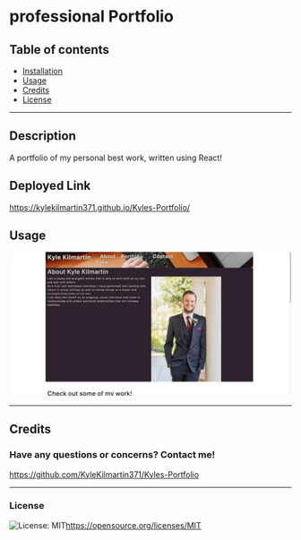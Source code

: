 # professional Portfolio

 ## Table of contents
* [Installation](#installation)
* [Usage](#usage)
* [Credits](#credits)
* [License](#license)

---
## Description

  A portfolio of my personal best work, written using React!

## Deployed Link
https://kylekilmartin371.github.io/Kyles-Portfolio/

## Usage
  ![screenshot](./src/assets/screenshot.jpg)

  ---

## Credits
  

  ### Have any questions or concerns? Contact me!
https://github.com/KyleKilmartin371/Kyles-Portfolio




  ---
### License
  ![License: MIT](https://img.shields.io/badge/License-MIT-yellow.svg)https://opensource.org/licenses/MIT

